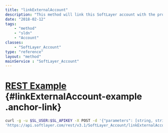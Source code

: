 ```yaml
---
title: "linkExternalAccount"
description: "This method will link this SoftLayer account with the provided external account. "
date: "2018-02-12"
tags:
    - "method"
    - "sldn"
    - "Account"
classes:
    - "SoftLayer_Account"
type: "reference"
layout: "method"
mainService : "SoftLayer_Account"
---
```


# [REST Example](#linkExternalAccount-example) <a href="/article/rest/"><i class="fas fa-question"></i></a> {#linkExternalAccount-example .anchor-link} 
```bash
curl -g -u $SL_USER:$SL_APIKEY -X POST -d '{"parameters": [string, string, string]}' \
'https://api.softlayer.com/rest/v3.1/SoftLayer_Account/linkExternalAccount'
```
